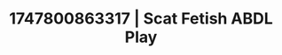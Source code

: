 ---
categories:
- Mindful JOI
- Erotic AI content
- Close contact
- Erotic dreamscape
- Shadow kink
image: /assets/images/1747800863317.jpg
layout: post
seo:
  description: Featured content with premium ABDL Play, Scat Fetish. HD images available.
  keywords: ABDL Play, Scat Fetish
  og_image: /assets/images/1747800863317.jpg
  schema_type: VisualArtwork
tags:
- '#1747800863317'
- Scat Fetish
- ABDL Play
title: 1747800863317 | Scat Fetish ABDL Play
---